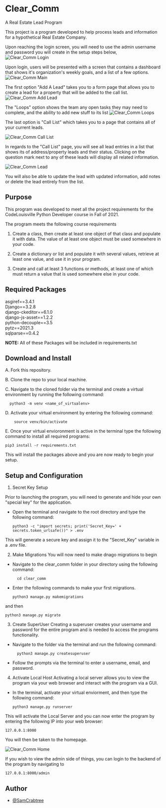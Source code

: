 
# Clear_Comm

A Real Estate Lead Program

This project is a program developed to help process leads and information for a hypothetical Real Estate Company. 

Upon reaching the login screen, you will need to use the admin username and password you will create in the setup steps below, 
![Clear_Comm Login](github_img/clearcommlogin.png "Clear_comm")

Upon login, users will be presented with a screen that contains a dashboard that shows it's organization's weekly goals, and a list of a few options.
![Clear_Comm Main](github_img/clearcommgameplan.png "Main Screen")
 
 The first option "Add A Lead"  takes you to a form page that allows you to create a lead for a property that will be added to the call list.
![Clear_Comm Add Lead](github_img/clearcomm_add.png "Add Lead")

 The "Loops" option shows the team any open tasks they may need to complete, and the ability to add new stuff to its list
 ![Clear_Comm Loops](github_img/clearcommloops.png "Clear_comm")

 The last option is "Call List" which takes you to a page that contains all of your current leads. 
 
 ![Clear_Comm Call List](github_img/clearcommcalist.png "Callist")


 In regards to the "Call List" page, you will see all lead entries in a list that shows its of address/property leads and their status. Clicking on the question mark next to any of these leads will display all related information.
 
![Clear_Comm Lead](github_img/clearcommlead.png "Clear_comm Lead")
 
  You will also be able to update the lead with updated information, add notes or delete the lead entirely from the list.



## Purpose

This program was developed to meet all the project requirements for the CodeLouisville Python Developer course in Fall of 2021.

The program meets the following course requirements 

1. Create a class, then create at least one object of that class and populate it with data. The value of at least one object must be used somewhere in your code.    


2. Create a dictionary or list and populate it with several values, retrieve at least one value, and use it in your program. 


3. Create and call at least 3 functions or methods, at least one of which must return a value that is used somewhere else in your code. 

## Required Packages


asgiref==3.4.1  
Django==3.2.8  
django-ckeditor==6.1.0  
django-js-asset==1.2.2  
python-decouple==3.5  
pytz==2021.3  
sqlparse==0.4.2

**NOTE:** All of these Packages will be included in requirements.txt



## Download and Install

A. Fork this repository.

B. Clone the repo to your local machine.

C. Navigate to the cloned folder via the terminal and create a virtual environment by running the following command:

      python3 -m venv <name_of_virtualenv>

D. Activate your virtual environment by entering the following command:

        source venv/bin/activate

E. Once your virtual envioronment is active in the terminal type the following command to install all required programs:

    pip3 install -r requirements.txt

This will install the packages above and you are now ready to begin your setup. 





## Setup and Configuration

1. Secret Key Setup   

Prior to launching the program, you will need to generate and hide your own "special key" for the application.

  - Open the terminal and navigate to the root directory and type the following command: 

        python3 -c "import secrets; print('Secret_Key=' + secrets.token_urlsafe())" > .env

  This will generate a secure key and assign it to the "Secret_Key" variable in a .env file. 


2. Make Migrations
  You will now need to make dnago migrations to begin 
  - Navigate to the clear_comm folder in your directory using the following command:

          cd clear_comm

  - Enter the following commands to make your first migrations. 

        python3 manage.py makemigrations

and then 

    python3 manage.py migrate 



3. Create SuperUser 
 Creating a superuser creates your username and password for the entire program and is needed to access the programs functionality.   

  - Navigate to the folder via the terminal and run the following command: 

          python3 manage.py createsuperuser
  
  - Follow the prompts via the terminal to enter a username, email, and password. 



4. Activate Local Host
Activating a local server allows you to view the program via your web browser and interact with the program via a GUI. 

  - In the terminal, activate your virtual enviorment, and then type the following command: 

        python3 manage.py runserver 

This will activate the Local Server and you can now enter the program by entering the following IP into your web browser: 

    127.0.0.1:8000

You will then be taken to the homepage. 

![Clear_Comm Home](github_img/clearcommmain.png "Clear_comm")

If you wish to view the admin side of things, you can login to the backend of the program by navigating to 

    127.0.0.1:8000/admin
## Author

- [@SamCrabtree](https://github.com/SamCrabtree)

